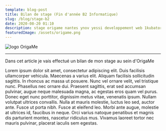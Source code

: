 ```yaml
---
template: blog-post
title: Bilan de stage (Fin d'année B2 Informatique)
slug: /blog/stage-b2
date: 2020-08-20 01:10
description: stage origame nantes ynov yessi developpement web 1kubator
featuredImage: /assets/origame.png
---
```

![logo OrigaMe](/assets/origame.png "OrigaMe")

- - -

Dans cet article je vais effectué un bilan de mon stage au sein d'OrigaMe

Lorem ipsum dolor sit amet, consectetur adipiscing elit. Duis facilisis ullamcorper vehicula. Maecenas a varius elit. Aliquam facilisis sollicitudin sagittis. In rhoncus ac massa ut posuere. Nunc vel ornare velit, vel tristique nunc. Phasellus nec ornare dui. Praesent sagittis, erat sed accumsan pulvinar, augue neque malesuada magna, ac egestas eros quam vel purus. Donec eget nunc porttitor, dignissim metus vitae, venenatis ipsum. Nullam volutpat ultrices convallis. Nulla at mauris molestie, luctus leo sed, auctor ante. Fusce ut porta nibh. Fusce at eleifend leo. Morbi ante augue, molestie at ultrices id, faucibus in neque. Orci varius natoque penatibus et magnis dis parturient montes, nascetur ridiculus mus. Vivamus laoreet tortor nec mauris pulvinar, placerat iaculis sem egestas.
